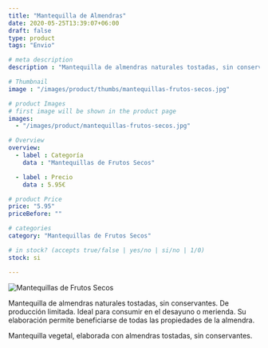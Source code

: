 ```yaml
---
title: "Mantequilla de Almendras"
date: 2020-05-25T13:39:07+06:00
draft: false
type: product
tags: "Envio"

# meta description
description : "Mantequilla de almendras naturales tostadas, sin conservantes. De producción limitada. Ideal para consumir en el desayuno o merienda. Su elaboración permite beneficiarse de todas las propiedades de la almendra."

# Thumbnail
image : "/images/product/thumbs/mantequillas-frutos-secos.jpg"

# product Images
# first image will be shown in the product page
images:
  - "/images/product/mantequillas-frutos-secos.jpg"

# Overview
overview:
  - label : Categoría
    data : "Mantequillas de Frutos Secos"

  - label : Precio
    data : 5.95€

# product Price
price: "5.95"
priceBefore: ""

# categories
category: "Mantequillas de Frutos Secos"

# in stock? (accepts true/false | yes/no | si/no | 1/0)
stock: si

---
```

![Mantequillas de Frutos Secos](/images/product/mantequillas-frutos-secos.jpg "Mantequilla de Frutos Secos")

Mantequilla de almendras naturales tostadas, sin conservantes. De producción limitada. Ideal para consumir en el desayuno o merienda. Su elaboración permite beneficiarse de todas las propiedades de la almendra.

Mantequilla vegetal, elaborada con almendras tostadas, sin conservantes.

